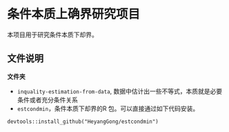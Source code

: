 # 条件本质上确界研究项目

本项目用于研究条件本质下却界。

## 文件说明


**文件夹**

- `inquality-estimation-from-data`, 数据中估计出一些不等式，本质就是必要条件或者充分条件关系
- `estcondmin`，条件本质下却界的R 包。可以直接通过如下代码安装。

```
devtools::install_github("HeyangGong/estcondmin")
```